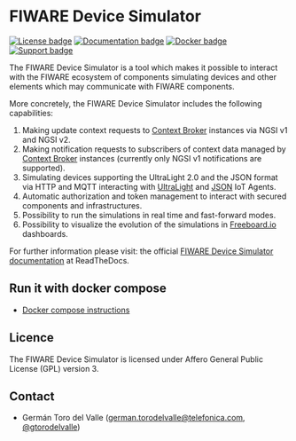 # FIWARE Device Simulator

[![License badge](https://img.shields.io/badge/license-AGPL-blue.svg)](https://opensource.org/licenses/AGPL-3.0)
[![Documentation badge](https://readthedocs.org/projects/fiware-device-simulator/badge/?version=latest)](http://fiware-device-simulator.readthedocs.io/en/latest/)
[![Docker badge](https://img.shields.io/docker/pulls/fiware/device-simulator.svg)](https://hub.docker.com/r/fiware/device-simulator/)
[![Support badge]( https://img.shields.io/badge/support-sof-yellowgreen.svg)](http://stackoverflow.com/questions/tagged/fiware-device-simulator)

The FIWARE Device Simulator is a tool which makes it possible to interact with the FIWARE ecosystem of components simulating devices and other elements which may communicate with FIWARE components.

More concretely, the FIWARE Device Simulator includes the following capabilities:

1. Making update context requests to [Context Broker](https://github.com/telefonicaid/fiware-orion) instances via NGSI v1 and NGSI v2.
2. Making notification requests to subscribers of context data managed by [Context Broker](https://github.com/telefonicaid/fiware-orion) instances (currently only NGSI v1 notifications are supported).
3. Simulating devices supporting the UltraLight 2.0 and the JSON format via HTTP and MQTT interacting with [UltraLight](https://github.com/telefonicaid/iotagent-ul) and [JSON](https://github.com/telefonicaid/iotagent-json) IoT Agents.
4. Automatic authorization and token management to interact with secured components and infrastructures.
5. Possibility to run the simulations in real time and fast-forward modes.
6. Possibility to visualize the evolution of the simulations in [Freeboard.io](http://freeboard.io/) dashboards.

For further information please visit: the official [FIWARE Device Simulator documentation](https://fiware-device-simulator.readthedocs.io) at ReadTheDocs.

## Run it with docker compose
* [Docker compose instructions](doc/manuals/run-with-docker.md)

## Licence

The FIWARE Device Simulator is licensed under Affero General Public License (GPL) version 3.

## Contact

* Germán Toro del Valle ([german.torodelvalle@telefonica.com](mailto:german.torodelvalle@telefonica.com), [@gtorodelvalle](http://www.twitter.com/gtorodelvalle))
